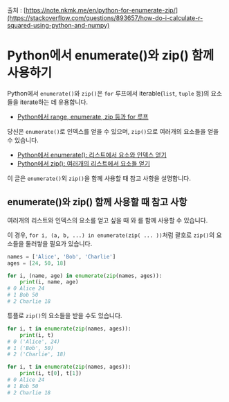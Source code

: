 출처 : [https://note.nkmk.me/en/python-for-enumerate-zip/](https://stackoverflow.com/questions/893657/how-do-i-calculate-r-squared-using-python-and-numpy)

# Python에서 enumerate()와 zip() 함께 사용하기

Python에서 `enumerate()`와 `zip()`은 `for` 루프에서 iterable(`list`, `tuple` 등)의 요소들을 iterate하는 데 유용합니다.

* [Python에서 range, enumerate, zip 등과 for 루프](https://note.nkmk.me/en/python-for-usage/)

당신은 `enumerate()`로 인덱스를 얻을 수 있으며, `zip()`으로 여러개의 요소들을 얻을 수 있습니다.

* [Python에서 enumerate(): 리스트에서 요소와 인덱스 얻기](https://note.nkmk.me/en/python-enumerate-start/)
* [Python에서 zip(): 여러개의 리스트에서 요소들 얻기](https://note.nkmk.me/en/python-zip-usage-for/)

이 글은 `enumerate()`외 `zip()`을 함께 사용할 때 참고 사항을 설명합니다.

## enumerate()와 zip() 함께 사용할 때 참고 사항

여러개의 리스트와 인덱스의 요소를 얻고 싶을 때 와 를 함께 사용할 수 있습니다.

이 경우, `for i, (a, b, ...) in enumerate(zip( ... ))`처럼 괄호로 `zip()`의 요소들을 둘러쌓을 필요가 있습니다.

```python
names = ['Alice', 'Bob', 'Charlie']
ages = [24, 50, 18]

for i, (name, age) in enumerate(zip(names, ages)):
    print(i, name, age)
# 0 Alice 24
# 1 Bob 50
# 2 Charlie 18
```

튜플로 `zip()`의 요소들을 받을 수도 있습니다.

```python
for i, t in enumerate(zip(names, ages)):
    print(i, t)
# 0 ('Alice', 24)
# 1 ('Bob', 50)
# 2 ('Charlie', 18)
```

```python
for i, t in enumerate(zip(names, ages)):
    print(i, t[0], t[1])
# 0 Alice 24
# 1 Bob 50
# 2 Charlie 18
```
